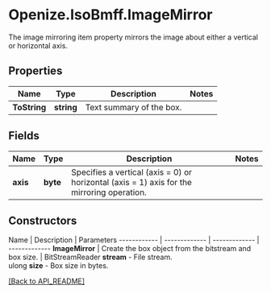 # Openize.IsoBmff.ImageMirror

The image mirroring item property mirrors the image about either a vertical or horizontal axis.

## Properties

Name | Type | Description | Notes
------------ | ------------- | ------------- | -------------
**ToString** | **string** | Text summary of the box. | 

## Fields

Name | Type | Description | Notes
------------ | ------------- | ------------- | -------------
**axis** | **byte** | Specifies a vertical (axis = 0) or horizontal (axis = 1) axis for the mirroring operation. | 

## Constructors

Name | Description | Parameters
------------ | ------------- | ------------- | -------------
**ImageMirror** | Create the box object from the bitstream and box size. | BitStreamReader <b>stream</b> - File stream.<br />ulong <b>size</b> - Box size in bytes.

[[Back to API_README]](API_README.md)